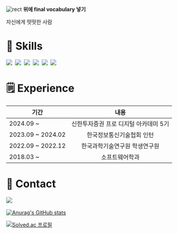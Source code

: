 ![rect](https://capsule-render.vercel.app/api?type=rect&color=gradient&text=%20%20HI%20%20&fontAlign=30&fontSize=30&textBg=true&desc=Use%20%27textBg%27%20to%20highlight%20%27text%27&descAlign=60&descAlignY=50)
**위에 final vocabulary 넣기**

자신에게 떳떳한 사람

# 🚀 Skills
<p>
  <img src="https://img.shields.io/badge/Java-007396?style=flat-square&logo=Java&logoColor=white"/></a>&nbsp
  <img src="https://img.shields.io/badge/JavaScript-323330?style=flat-square&logo=javascript&logoColor=F7DF1E"/></a>&nbsp
  <img src="https://img.shields.io/badge/Kotlin-0095D5?style=flat-square&logo=kotlin&logoColor=white"/></a>&nbsp
  <img src="https://img.shields.io/badge/Python-FFD43B?style=flat-square&logo=python&logoColor=blue"/></a>&nbsp
  <img src="https://img.shields.io/badge/TensorFlow-FF6F00?style=flat-square&logo=tensorflow&logoColor=white"/></a>&nbsp
  <img src="https://img.shields.io/badge/MySQL-005C84?style=flat-square&logo=mysql&logoColor=white"/></a>&nbsp
</p>

# 🗒️ Experience

| 기간                | 내용                                        | 
|---------------------|:---------------------------------------------:|
| 2024.09 ~           | 신한투자증권 프로 디지털 아카데미 5기       |
| 2023.09 ~ 2024.02   | 한국정보통신기술협회 인턴             |
| 2022.09 ~ 2022.12   | 한국과학기술연구원 학생연구원 |
| 2018.03 ~           | 소프트웨어학과 |


# 📱 Contact
<p>
  <img src="https://img.shields.io/badge/Gmail-D14836?style=flat-square&logo=gmail&logoColor=white"/></a>&nbsp
</p>

<!---
Pasak22/Pasak22 is a ✨ special ✨ repository because its `README.md` (this file) appears on your GitHub profile.
You can click the Preview link to take a look at your changes.
--->

[![Anurag's GitHub stats](https://github-readme-stats.vercel.app/api?username=Pasak22)](https://github.com/anuraghazra/github-readme-stats)

[![Solved.ac 프로필](http://mazassumnida.wtf/api/v2/generate_badge?boj=pasak2)](https://solved.ac/pasak2)
